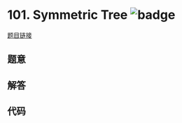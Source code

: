 # 101. Symmetric Tree ![badge](https://img.shields.io/badge/-easy-green?style=flat-square)

[题目链接](https://leetcode.com/problems/symmetric-tree)

## 题意

## 解答

## 代码

